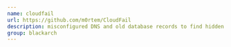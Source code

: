 ```yaml
---
name: cloudfail
url: https://github.com/m0rtem/CloudFail
description: misconfigured DNS and old database records to find hidden IP's behind the CloudFlare network. URL : https://github.com/m0rtem/CloudFail Groups : blackarch blackarch-recon
group: blackarch
---
```

